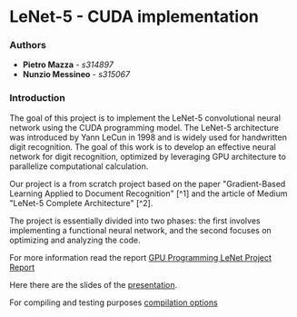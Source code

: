 # LeNet-5 - CUDA implementation

### Authors
- **Pietro Mazza** - *s314897*
- **Nunzio Messineo** - *s315067*

### Introduction
The goal of this project is to implement the LeNet-5 convolutional neural network using the CUDA programming model. 
The LeNet-5 architecture was introduced by Yann LeCun in 1998 and is widely used for handwritten digit recognition.
The goal of this work is to develop an effective neural network for digit recognition, optimized by leveraging GPU architecture to parallelize computational calculation.

Our project is a from scratch project based on the paper "Gradient-Based Learning Applied to Document Recognition" [^1] and the article of Medium "LeNet-5 Complete Architecture" [^2].

The project is essentially divided into two phases: the first involves implementing a functional neural network, and the second focuses on optimizing and analyzing the code.

For more information read the report [GPU Programming LeNet Project Report](https://github.com/Nunziojh/GPU_Programming-LeNet_Project/blob/main/report.md)

Here there are the slides of the [presentation](https://www.canva.com/design/DAGIMevrHN4/FUOQMDrnssrWq8jbJiQHgg/edit?utm_content=DAGIMevrHN4&utm_campaign=designshare&utm_medium=link2&utm_source=sharebutton).

For compiling and testing purposes [compilation options](https://github.com/Nunziojh/GPU_Programming-LeNet_Project/blob/main/usefull_tips.md)